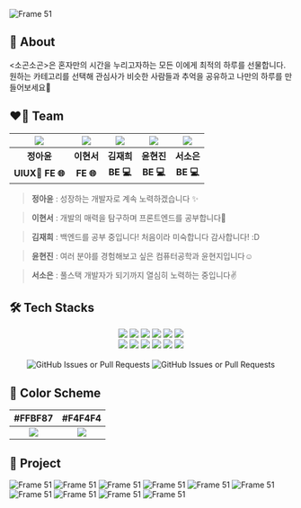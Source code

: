 ![Frame 51](https://imgur.com/7T3TFQA.jpg)

## 🌟 About
<p align="left">
    <소곤소곤>은 혼자만의 시간을 누리고자하는 모든 이에게 최적의 하루를 선물합니다. <br/> 원하는 카테고리를 선택해 관심사가 비슷한 사람들과 추억을 공유하고 나만의 하루를 만들어보세요🧳
  <br/>
</p>

## ❤️‍🔥 Team
| ![](https://imgur.com/RPST1RG.jpg) | ![](https://imgur.com/zJP396w.jpg)| ![](https://imgur.com/cWqlzIA.jpg) | ![](https://imgur.com/zHpbNll.jpg) | ![](https://imgur.com/lSdKMN9.jpg) |
| :--: | :--: | :--: | :--: | :--: |
| **정아윤** | **이현서** | **김재희** | **윤현진** | **서소은** |
|**UIUX🎨 FE 🌐**|**FE 🌐**|**BE 💻**|**BE 💻**|**BE 💻**|

> **정아윤** : 성장하는 개발자로 계속 노력하겠습니다 ✨

> **이현서** : 개발의 매력을 탐구하며 프론트엔드를 공부합니다🎀

> **김재희** : 백엔드를 공부 중입니다! 처음이라 미숙합니다 감사합니다! :D

> **윤현진** : 여러 분야를 경험해보고 싶은 컴퓨터공학과 윤현지입니다☺️

> **서소은** : 풀스택 개발자가 되기까지 열심히 노력하는 중입니다✌️


## 🛠️ Tech Stacks
<div style="text-align: left;">
    <div align="center"> 
        <img src="https://img.shields.io/badge/Figma-F24E1E?style=flat&logo=Figma&logoColor=white">
        <img src="https://img.shields.io/badge/Git-F05032?style=flat&logo=Git&logoColor=white">
        <img src="https://img.shields.io/badge/Javascript-F7DF1E?style=flat&logo=Javascript&logoColor=white">
        <img src="https://img.shields.io/badge/Typescript-3178C6?style=flat&logo=Typescript&logoColor=white">
        <img src="https://img.shields.io/badge/React-61DAFB?style=flat&logo=React&logoColor=white">
        <img src="https://img.shields.io/badge/StyledComponents-DB7093?style=flat&logo=StyledComponents&logoColor=white">
        <br/>
        <img src="https://img.shields.io/badge/Eslint-4B32C3?style=flat&logo=Eslint&logoColor=white">
        <img src="https://img.shields.io/badge/MySQL-4479A1?style=flat&logo=MySQL&logoColor=white">
        <img src="https://img.shields.io/badge/Java-007396?style=flat&logo=Java&logoColor=white">
        <img src="https://img.shields.io/badge/amazonwebservices-232F3E?style=flat&logo=amazonwebservices&logoColor=white">
        <img src="https://img.shields.io/badge/springboot-6DB33F?style=flat&logo=springboot&logoColor=white">
        <img src="https://img.shields.io/badge/ubuntu-E95420?style=flat&logo=ubuntu&logoColor=white">
        <br/>
    </div>
    <div align = "center">
        <br/>
        <img alt="GitHub Issues or Pull Requests" src="https://img.shields.io/github/issues-pr/ECC-2024-winter/sogonsogon">
        <img alt="GitHub Issues or Pull Requests" src="https://img.shields.io/github/issues-pr-closed/ECC-2024-winter/sogonsogon">
    </div>
</div>

## 🎨 Color Scheme

|#FFBF87|#F4F4F4|
| :--: | :--: |
|![](https://imgur.com/H4lDsye.jpg)|![](https://imgur.com/WqP5pQf.jpg)|

## 📌 Project
![Frame 51](https://imgur.com/I0MhPOn.jpg)
![Frame 51](https://imgur.com/dA743im.jpg)
![Frame 51](https://imgur.com/5FDEcCm.jpg)
![Frame 51](https://imgur.com/rpZnD6W.jpg)
![Frame 51](https://imgur.com/eemYoJ3.jpg)
![Frame 51](https://imgur.com/8RxBI38.jpg)
![Frame 51](https://imgur.com/sVveIug.jpg)
![Frame 51](https://imgur.com/dfJRQsT.jpg)
![Frame 51](https://imgur.com/JKZSNF9.jpg)
![Frame 51](https://imgur.com/MeWYOeB.jpg)



